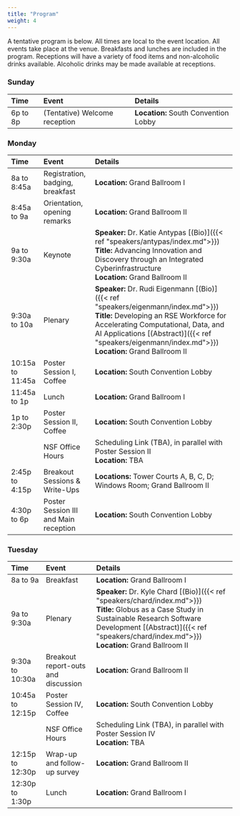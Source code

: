 ```yaml
---
title: "Program"
weight: 4
---
```


A tentative program is below. 
All times are local to the event location. 
All events take place at the venue. 
Breakfasts and lunches are included in the program.
Receptions will have a variety of food items and non-alcoholic drinks available.
Alcoholic drinks may be made available at receptions.

### Sunday

| Time | Event | Details |
|:-----|:------|:---------|
| 6p to 8p | (Tentative) Welcome reception | **Location:** South Convention Lobby |

### Monday

| Time | Event | Details |
|:-----|:------|:---------|
| 8a to 8:45a | Registration, badging, breakfast | **Location:** Grand Ballroom I |
| 8:45a to 9a | Orientation, opening remarks | **Location:** Grand Ballroom II |
| 9a to 9:30a | Keynote | **Speaker:** Dr. Katie Antypas [(Bio)]({{< ref "speakers/antypas/index.md">}}) <br> **Title:** Advancing Innovation and Discovery through an Integrated Cyberinfrastructure <br> **Location:** Grand Ballroom II|
| 9:30a to 10a | Plenary | **Speaker:** Dr. Rudi Eigenmann [(Bio)]({{< ref "speakers/eigenmann/index.md">}}) <br> **Title:** Developing an RSE Workforce for Accelerating Computational, Data, and AI Applications  [(Abstract)]({{< ref "speakers/eigenmann/index.md">}}) <br> **Location:** Grand Ballroom II|
| 10:15a to 11:45a | Poster Session I, Coffee | **Location:** South Convention Lobby |
| 11:45a to 1p | Lunch | **Location:** Grand Ballroom I | 
| 1p to 2:30p | Poster Session II, Coffee | **Location:** South Convention Lobby |
|             | NSF Office Hours | Scheduling Link (TBA), in parallel with Poster Session II <br> **Location:** TBA |
| 2:45p to 4:15p | Breakout Sessions & Write-Ups | **Locations:** Tower Courts A, B, C, D; Windows Room; Grand Ballroom II |
| 4:30p to 6p | Poster Session III and Main reception | **Location:** South Convention Lobby |

### Tuesday

| Time | Event | Details |
|:-----|:------|:---------|
| 8a to 9a | Breakfast | **Location:** Grand Ballroom I |
| 9a to 9:30a | Plenary | **Speaker:** Dr. Kyle Chard [(Bio)]({{< ref "speakers/chard/index.md">}}) <br> **Title:** Globus as a Case Study in Sustainable Research Software Development [(Abstract)]({{< ref "speakers/chard/index.md">}}) <br> **Location:** Grand Ballroom II |
| 9:30a to 10:30a | Breakout report-outs and discussion | **Location:** Grand Ballroom II|
| 10:45a to 12:15p | Poster Session IV, Coffee | **Location:** South Convention Lobby |
|                  | NSF Office Hours | Scheduling Link (TBA), in parallel with Poster Session IV <br> **Location:** TBA |
| 12:15p to 12:30p | Wrap-up and follow-up survey | **Location:** Grand Ballroom II | 
| 12:30p to 1:30p | Lunch | **Location:** Grand Ballroom I |